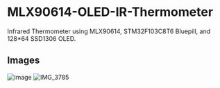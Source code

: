 # MLX90614-OLED-IR-Thermometer
Infrared Thermometer using MLX90614, STM32F103C8T6 Bluepill, and 128*64 SSD1306 OLED.

## Images
![image](https://github.com/Nopparuj-an/MLX90614-OLED-IR-Thermometer/assets/47713359/a7bd700d-9cba-4640-bac9-64f31640bc8b)
![IMG_3785](https://github.com/Nopparuj-an/MLX90614-OLED-IR-Thermometer/assets/47713359/8a034427-9b7d-423c-8226-e0083223e6a0)
